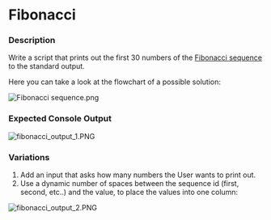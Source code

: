 # Fibonacci


### Description

Write a script that prints out the first 30 numbers of the [Fibonacci sequence](https://en.wikipedia.org/wiki/Fibonacci_number) to the standard output.

Here you can take a look at the flowchart of a possible solution:

![Fibonacci sequence.png](media/Fibonacci_sequence.png)

### Expected Console Output

![fibonacci_output_1.PNG](/media/fibonacci_output_1.PNG)



### Variations

  1. Add an input that asks how many numbers the User wants to print out.
  2. Use a dynamic number of spaces between the sequence id (first, second, etc..) and the value, to place the values into one column:
  
  ![fibonacci_output_2.PNG](/media/fibonacci_output_2.PNG)

